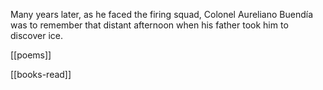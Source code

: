 ---
---

Many years later, as he faced the firing squad, Colonel Aureliano Buendía was to remember that distant afternoon when his father took him to discover ice.


[[poems]]

[[books-read]]